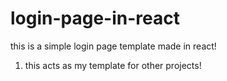 # login-page-in-react
this is a simple login page template made in react!

1. this acts as my template for other projects!
